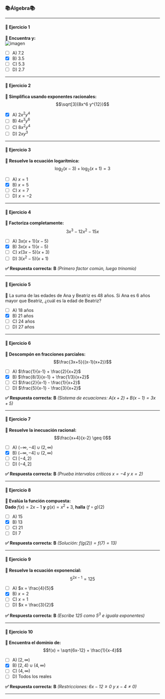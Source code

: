 ### 📚Álgebra📚

---

#### **🔢 Ejercicio 1**  
**📝 Encuentra y:**  
![imagen](https://github.com/user-attachments/assets/b92754a4-857c-442f-abf7-ebe347bc863e)


- [ ] A) 7.2  
- [x] B) 3.5  
- [ ] C) 5.3  
- [ ] D) 2.7  

---

#### **🔢 Ejercicio 2**  
**📝 Simplifica usando exponentes racionales:**  
$$\sqrt[3]{8x^6 y^{12}}$$  

- [x] A) $2x^2 y^4$  
- [ ] B) $4x^3 y^6$  
- [ ] C) $8x^2 y^4$  
- [ ] D) $2xy^3$  

---

#### **🔢 Ejercicio 3**  
**📝 Resuelve la ecuación logarítmica:**  
$$\log_2(x-3) + \log_2(x+1) = 3$$  

- [ ] A) $x = 1$  
- [x] B) $x = 5$  
- [ ] C) $x = 7$  
- [ ] D) $x = -2$  

---

#### **🔢 Ejercicio 4**  
**📝 Factoriza completamente:**  
$$3x^3 - 12x^2 - 15x$$  

- [ ] A) $3x(x+1)(x-5)$  
- [x] B) $3x(x+1)(x-5)$  
- [ ] C) $x(3x-5)(x+3)$  
- [ ] D) $3(x^2-5)(x+1)$  

**✅ Respuesta correcta:** **B** *(Primero factor común, luego trinomio)*  

---

#### **🔢 Ejercicio 5**  
**📝** La suma de las edades de Ana y Beatriz es 48 años. Si Ana es 6 años mayor que Beatriz, ¿cuál es la edad de Beatriz?  

- [ ] A) 18 años  
- [x] B) 21 años  
- [ ] C) 24 años  
- [ ] D) 27 años  

---

#### **🔢 Ejercicio 6**  
**📝 Descompón en fracciones parciales:**  
$$\frac{3x+5}{(x-1)(x+2)}$$  

- [ ] A) $\frac{1}{x-1} + \frac{2}{x+2}$  
- [x] B) $\frac{8/3}{x-1} + \frac{1/3}{x+2}$  
- [ ] C) $\frac{2}{x-1} - \frac{1}{x+2}$  
- [ ] D) $\frac{5}{x-1} - \frac{3}{x+2}$  

**✅ Respuesta correcta:** **B** *(Sistema de ecuaciones: $A(x+2) + B(x-1) = 3x+5$)*  

---

#### **🔢 Ejercicio 7**  
**📝 Resuelve la inecuación racional:**  
$$\frac{x+4}{x-2} \geq 0$$  

- [ ] A) $(-\infty, -4] \cup (2, \infty)$  
- [x] B) $(-\infty, -4] \cup (2, \infty)$  
- [ ] C) $[-4, 2)$  
- [ ] D) $(-4, 2]$  

**✅ Respuesta correcta:** **B** *(Prueba intervalos críticos $x=-4$ y $x=2$)*  

---

#### **🔢 Ejercicio 8**  
**📝 Evalúa la función compuesta:**  
**Dado** $f(x) = 2x-1$ **y** $g(x) = x^2+3$, **halla** $(f \circ g)(2)$  

- [ ] A) 15  
- [x] B) 13  
- [ ] C) 21  
- [ ] D) 7  

**✅ Respuesta correcta:** **B** *(Solución: $f(g(2)) = f(7) = 13$)*  

---

#### **🔢 Ejercicio 9**  
**📝 Resuelve la ecuación exponencial:**  
$$5^{2x-1} = 125$$  

- [ ] A) $x = \frac{4}{5}$  
- [x] B) $x = 2$  
- [ ] C) $x = 1$  
- [ ] D) $x = \frac{3}{2}$  

**✅ Respuesta correcta:** **B** *(Escribe 125 como $5^3$ e iguala exponentes)*  

---

#### **🔢 Ejercicio 10**  
**📝 Encuentra el dominio de:**  
$$f(x) = \sqrt{6x-12} + \frac{1}{x-4}$$  

- [ ] A) $[2, \infty)$  
- [x] B) $[2, 4) \cup (4, \infty)$  
- [ ] C) $(4, \infty)$  
- [ ] D) Todos los reales  

**✅ Respuesta correcta:** **B** *(Restricciones: $6x-12 \geq 0$ y $x-4 \neq 0$)*  

---
